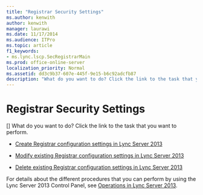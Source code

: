 ```yaml
---
title: "Registrar Security Settings"
ms.author: kenwith
author: kenwith
manager: laurawi
ms.date: 11/17/2014
ms.audience: ITPro
ms.topic: article
f1_keywords:
- ms.lync.lscp.SecRegistrarMain
ms.prod: office-online-server
localization_priority: Normal
ms.assetid: dd3c9b37-607e-445f-9e15-b6c92adcfb87
description: "What do you want to do? Click the link to the task that you want to perform."
---
```


# Registrar Security Settings
[]
What do you want to do? Click the link to the task that you want to perform.
  
- [Create Registrar configuration settings in Lync Server 2013](create-registrar-configuration-settings.md)
    
- [Modify existing Registrar configuration settings in Lync Server 2013](modify-existing-registrar-configuration-settings.md)
    
- [Delete existing Registrar configuration settings in Lync Server 2013](delete-existing-registrar-configuration-settings.md)
    
For details about the different procedures that you can perform by using the Lync Server 2013 Control Panel, see [Operations in Lync Server 2013](operations.md).
  

